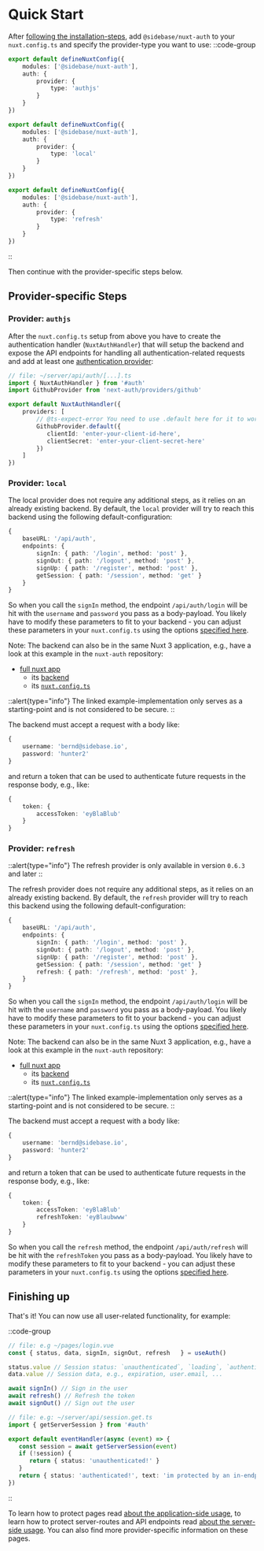 # Quick Start

After [following the installation-steps](/nuxt-auth/v0.6/getting-started/installation), add `@sidebase/nuxt-auth` to your `nuxt.config.ts` and specify the provider-type you want to use:
::code-group
```ts [authjs]
export default defineNuxtConfig({
    modules: ['@sidebase/nuxt-auth'],
    auth: {
        provider: {
            type: 'authjs'
        }
    }
})
```
```ts [local]
export default defineNuxtConfig({
    modules: ['@sidebase/nuxt-auth'],
    auth: {
        provider: {
            type: 'local'
        }
    }
})
```
```ts [refresh]
export default defineNuxtConfig({
    modules: ['@sidebase/nuxt-auth'],
    auth: {
        provider: {
            type: 'refresh'
        }
    }
})
```
::

Then continue with the provider-specific steps below.

## Provider-specific Steps

### Provider: `authjs`

After the `nuxt.config.ts` setup from above you have to create the authentication handler (`NuxtAuthHandler`) that will setup the backend and expose the API endpoints for handling all authentication-related requests and add at least one [authentication provider](https://next-auth.js.org/providers/):

```ts
// file: ~/server/api/auth/[...].ts
import { NuxtAuthHandler } from '#auth'
import GithubProvider from 'next-auth/providers/github'

export default NuxtAuthHandler({
    providers: [
        // @ts-expect-error You need to use .default here for it to work during SSR. May be fixed via Vite at some point
        GithubProvider.default({
           clientId: 'enter-your-client-id-here',
           clientSecret: 'enter-your-client-secret-here'
        })
    ]
})
```

### Provider: `local`

The local provider does not require any additional steps, as it relies on an already existing backend. By default, the `local` provider will try to reach this backend using the following default-configuration:
```ts
{
    baseURL: '/api/auth',
    endpoints: {
        signIn: { path: '/login', method: 'post' },
        signOut: { path: '/logout', method: 'post' },
        signUp: { path: '/register', method: 'post' },
        getSession: { path: '/session', method: 'get' }
    }
}
```

So when you call the `signIn` method, the endpoint `/api/auth/login` will be hit with the `username` and `password` you pass as a body-payload. You likely have to modify these parameters to fit to your backend - you can adjust these parameters in your `nuxt.config.ts` using the options [specified here](/nuxt-auth/v0.6/configuration/nuxt-config).

Note: The backend can also be in the same Nuxt 3 application, e.g., have a look at this example in the `nuxt-auth` repository:
- [full nuxt app](https://github.com/sidebase/nuxt-auth/tree/main/playground-local)
    - its [backend](https://github.com/sidebase/nuxt-auth/tree/main/playground-local/server/api/auth)
    - its [`nuxt.config.ts`](https://github.com/sidebase/nuxt-auth/blob/main/playground-local/nuxt.config.ts)

::alert{type="info"}
The linked example-implementation only serves as a starting-point and is not considered to be secure.
::

The backend must accept a request with a body like:
```ts
{
    username: 'bernd@sidebase.io',
    password: 'hunter2'
}
```

and return a token that can be used to authenticate future requests in the response body, e.g., like:
```ts
{
    token: {
        accessToken: 'eyBlaBlub'
    }
}
```

### Provider: `refresh`
::alert{type="info"}
The refresh provider is only available in version `0.6.3` and later
::

The refresh provider does not require any additional steps, as it relies on an already existing backend. By default, the `refresh` provider will try to reach this backend using the following default-configuration:
```ts
{
    baseURL: '/api/auth',
    endpoints: {
        signIn: { path: '/login', method: 'post' },
        signOut: { path: '/logout', method: 'post' },
        signUp: { path: '/register', method: 'post' },
        getSession: { path: '/session', method: 'get' }
        refresh: { path: '/refresh', method: 'post' },
    }
}
```

So when you call the `signIn` method, the endpoint `/api/auth/login` will be hit with the `username` and `password` you pass as a body-payload. You likely have to modify these parameters to fit to your backend - you can adjust these parameters in your `nuxt.config.ts` using the options [specified here](/nuxt-auth/v0.6/configuration/nuxt-config).

Note: The backend can also be in the same Nuxt 3 application, e.g., have a look at this example in the `nuxt-auth` repository:
- [full nuxt app](https://github.com/sidebase/nuxt-auth/tree/main/playground-refresh)
    - its [backend](https://github.com/sidebase/nuxt-auth/tree/main/playground-refresh/server/api/auth)
    - its [`nuxt.config.ts`](https://github.com/sidebase/nuxt-auth/blob/main/playground-refresh/nuxt.config.ts)

::alert{type="info"}
The linked example-implementation only serves as a starting-point and is not considered to be secure.
::

The backend must accept a request with a body like:
```ts
{
    username: 'bernd@sidebase.io',
    password: 'hunter2'
}
```

and return a token that can be used to authenticate future requests in the response body, e.g., like:
```ts
{
    token: {
        accessToken: 'eyBlaBlub'
        refreshToken: 'eyBlaubwww'
    }
}
```

So when you call the `refresh` method, the endpoint `/api/auth/refresh` will be hit with the `refreshToken` you pass as a body-payload. You likely have to modify these parameters to fit to your backend - you can adjust these parameters in your `nuxt.config.ts` using the options [specified here](/nuxt-auth/v0.6/configuration/nuxt-config).

## Finishing up

That's it! You can now use all user-related functionality, for example:

::code-group
```ts [Application side]
// file: e.g ~/pages/login.vue
const { status, data, signIn, signOut, refresh   } = useAuth()

status.value // Session status: `unauthenticated`, `loading`, `authenticated`
data.value // Session data, e.g., expiration, user.email, ...

await signIn() // Sign in the user
await refresh() // Refresh the token 
await signOut() // Sign out the user

```
```ts [authjs: Server side]
// file: e.g: ~/server/api/session.get.ts
import { getServerSession } from '#auth'

export default eventHandler(async (event) => {
   const session = await getServerSession(event)
   if (!session) {
      return { status: 'unauthenticated!' }
   }
   return { status: 'authenticated!', text: 'im protected by an in-endpoint check', session }
})
```
::

To learn how to protect pages read [about the application-side usage](/nuxt-auth/v0.6/application-side), to learn how to protect server-routes and API endpoints read [about the server-side usage](/nuxt-auth/v0.6/server-side). You can also find more provider-specific information on these pages.
